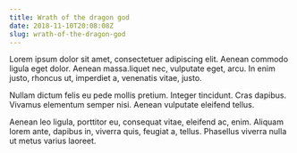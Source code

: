 ```yaml
---
title: Wrath of the dragon god
date: 2018-11-10T20:08:08Z
slug: wrath-of-the-dragon-god
---
```


Lorem ipsum dolor sit amet, consectetuer adipiscing elit. Aenean commodo ligula eget dolor. Aenean massa.liquet nec, vulputate eget, arcu. In enim justo, rhoncus ut, imperdiet a, venenatis vitae, justo.

Nullam dictum felis eu pede mollis pretium. Integer tincidunt. Cras dapibus. Vivamus elementum semper nisi. Aenean vulputate eleifend tellus.

Aenean leo ligula, porttitor eu, consequat vitae, eleifend ac, enim. Aliquam lorem ante, dapibus in, viverra quis, feugiat a, tellus. Phasellus viverra nulla ut metus varius laoreet.